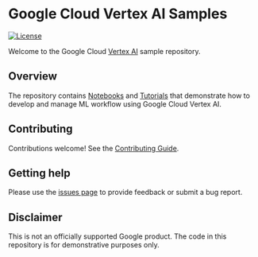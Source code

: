 # Google Cloud Vertex AI Samples

[![License](https://img.shields.io/badge/License-Apache%202.0-blue.svg)](LICENSE)

Welcome to the Google Cloud [Vertex AI](https://cloud.google.com/vertex-ai/docs/) sample repository.

## Overview

The repository contains [Notebooks](https://github.com/GoogleCloudPlatform/vertex-ai-samples/tree/main/notebooks) and [Tutorials](https://github.com/GoogleCloudPlatform/vertex-ai-samples/tree/main/tutorials) that demonstrate how to develop and manage ML workflow using Google Cloud Vertex AI. 

## Contributing

Contributions welcome! See the [Contributing Guide](https://github.com/GoogleCloudPlatform/vertex-ai-samples/blob/main/docs/contributing.md).

## Getting help

Please use the [issues page](https://github.com/GoogleCloudPlatform/vertex-ai-samples/issues) to provide feedback or submit a bug report.

## Disclaimer
This is not an officially supported Google product. The code in this repository is for demonstrative purposes only.
